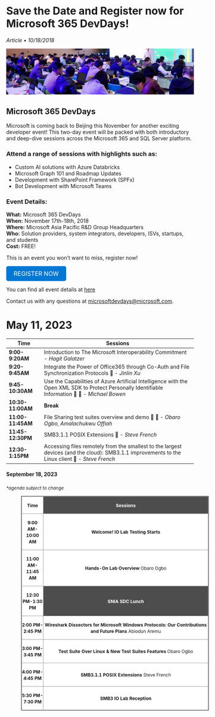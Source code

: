 # Save the Date and Register now for Microsoft 365 DevDays!

*Article • 10/18/2018*

![Microsoft 365](eventsPageBanner.png)

## Microsoft 365 DevDays

Microsoft is coming back to Beijing this November for another exciting developer event! This two-day event will be packed with both introductory and deep-dive sessions across the Microsoft 365 and SQL Server platform.

### Attend a range of sessions with highlights such as:

- Custom AI solutions with Azure Databricks
- Microsoft Graph 101 and Roadmap Updates
- Development with SharePoint Framework (SPFx)
- Bot Development with Microsoft Teams

### Event Details:

**What:** Microsoft 365 DevDays  
**When:** November 17th-18th, 2018  
**Where:** Microsoft Asia Pacific R&D Group Headquarters  
**Who:** Solution providers, system integrators, developers, ISVs, startups, and students  
**Cost:** FREE!  

This is an event you won’t want to miss, register now!


<a href="#" style="display: inline-block; padding: 10px 20px; font-size: 16px; color: white; background-color: #0078D4; text-decoration: none; border-radius: 5px;">REGISTER NOW</a>

You can find all event details at [here](#)

Contact us with any questions at [microsoftdevdays@microsoft.com](mailto:microsoftdevdays@microsoft.com).

# May 11, 2023

| Time            | Sessions |
|----------------|----------|
| **9:00-9:20AM**  | Introduction to The Microsoft Interoperability Commitment - *Hagit Galatzer* |
| **9:20-9:45AM**  | Integrate the Power of Office365 through Co-Auth and File Synchronization Protocols 📄 - *Jinlin Xu* |
| **9:45-10:30AM** | Use the Capabilities of Azure Artificial Intelligence with the Open XML SDK to Protect Personally Identifiable Information 📄 🎥 - *Michael Bowen* |
| **10:30-11:00AM** | **Break** |
| **11:00-11:45AM** | File Sharing test suites overview and demo 📄 🎥 - *Obaro Ogbo, Amalachukwu Offiah* |
| **11:45-12:30PM** | SMB3.1.1 POSIX Extensions 📄 - *Steve French* |
| **12:30-1:15PM** | Accessing files remotely from the smallest to the largest devices (and the cloud): SMB3.1.1 improvements to the Linux client 📄 - *Steve French* |


<h4>
    <strong>September 18, 2023</strong>
</h4>
<p>
    <span style="font-size:12px;"><i>*agenda subject to change</i></span>
</p>
<figure class="table" style="width:100%;">
    <table class="ck-table-resized" style="background-color:hsl(0, 0%, 100%);border:1px solid hsl(0, 0%, 30%);">
        <colgroup><col style="width:11.61%;"><col style="width:88.39%;"></colgroup>
        <thead>
            <tr>
                <th style="border:1px solid hsl(0, 0%, 60%);height:30px;padding:0px;width:130px;">
                    <p style="text-align:center;">
                        <span style="font-size:12px;">Time</span>
                    </p>
                </th>
                <th style="background-color:hsl(0, 0%, 30%);border:1px solid hsl(0, 0%, 60%);height:30px;padding:0px;">
                    <p style="text-align:center;">
                        <span style="color:hsl(0,0%,100%);font-size:12px;">Sessions</span>
                    </p>
                </th>
            </tr>
        </thead>
        <tbody>
            <tr>
                <td style="border:1px solid hsl(0, 0%, 60%);height:36px;padding:0px;width:130px;">
                    <p style="text-align:center;">
                        <span style="font-size:12px;"><strong>9:00 AM-10:00 AM</strong></span>
                    </p>
                </td>
                <td style="border:1px solid hsl(0, 0%, 60%);height:36px;padding:0px;">
                    <p style="text-align:center;">
                        <span style="background-color:hsl(0,0%,100%);font-size:12px;"><strong>Welcome! IO Lab Testing Starts</strong></span>
                    </p>
                </td>
            </tr>
            <tr>
                <td style="border:1px solid hsl(0, 0%, 60%);height:36px;padding:0px;width:130px;">
                    <p style="text-align:center;">
                        <span style="font-size:12px;"><strong>11:00 AM-11:45 AM</strong></span>
                    </p>
                </td>
                <td style="border:1px solid hsl(0, 0%, 60%);height:36px;padding:0px;">
                    <p style="text-align:center;">
                        <span style="background-color:hsl(0,0%,100%);font-size:12px;"><strong>Hands-On Lab Overview </strong>Obaro Ogbo</span>
                    </p>
                </td>
            </tr>
            <tr>
                <td style="border:1px solid hsl(0, 0%, 60%);height:36px;padding:0px;width:130px;">
                    <p style="text-align:center;">
                        <span style="font-size:12px;"><strong>12:30 PM-1:30 PM</strong></span>
                    </p>
                </td>
                <td style="background-color:hsl(0, 0%, 30%);border:1px solid hsl(0, 0%, 60%);height:36px;padding:0px;">
                    <p style="text-align:center;">
                        <span style="color:hsl(0,0%,100%);font-size:12px;"><strong>SNIA SDC Lunch</strong></span>
                    </p>
                </td>
            </tr>
            <tr>
                <td style="border:1px solid hsl(0, 0%, 60%);height:36px;padding:0px;width:130px;">
                    <p style="text-align:center;">
                        <span style="font-size:12px;"><strong>2:00 PM-2:45 PM</strong></span>
                    </p>
                </td>
                <td style="border:1px solid hsl(0, 0%, 60%);height:36px;padding:0px;">
                    <p style="text-align:center;">
                        <span style="background-color:hsl(0,0%,100%);font-size:12px;"><strong>Wireshark Dissectors for Microsoft Windows Protocols: Our Contributions and Future Plans </strong>Abiodun Aremu</span>
                    </p>
                </td>
            </tr>
            <tr>
                <td style="border:1px solid hsl(0, 0%, 60%);height:36px;padding:0px;width:130px;">
                    <p style="text-align:center;">
                        <span style="font-size:12px;"><strong>3:00 PM-3:45 PM</strong></span>
                    </p>
                </td>
                <td style="border:1px solid hsl(0, 0%, 60%);height:36px;padding:0px;">
                    <p style="text-align:center;">
                        <span style="background-color:hsl(0,0%,100%);font-size:12px;"><strong>Test Suite Over Linux &amp; New Test Suites Features </strong>Obaro Ogbo</span>
                    </p>
                </td>
            </tr>
            <tr>
                <td style="border:1px solid hsl(0, 0%, 60%);height:36px;padding:0px;">
                    <p style="text-align:center;">
                        <span style="font-size:12px;"><strong>4:00 PM-4:45 PM</strong></span>
                    </p>
                </td>
                <td style="border:1px solid hsl(0, 0%, 60%);height:36px;padding:0px;">
                    <p style="text-align:center;">
                        <span style="background-color:hsl(0,0%,100%);font-size:12px;"><strong>SMB3.1.1 POSIX Extensions </strong>Steve French</span>
                    </p>
                </td>
            </tr>
            <tr>
                <td style="border:1px solid hsl(0, 0%, 60%);height:36px;padding:0px;">
                    <p style="text-align:center;">
                        <span style="font-size:12px;"><strong>5:30 PM-7:30 PM</strong></span>
                    </p>
                </td>
                <td style="border:1px solid hsl(0, 0%, 60%);height:36px;padding:0px;">
                    <p style="text-align:center;">
                        <span style="background-color:hsl(0,0%,100%);font-size:12px;"><strong>SMB3 IO Lab Reception</strong></span>
                    </p>
                </td>
            </tr>
        </tbody>
    </table>
</figure>
